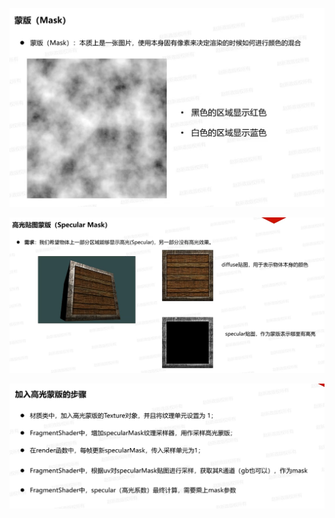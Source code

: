 ![输入图片说明](/imgs/2024-11-26/kl0wt4TFRBWJsTw5.png)

![输入图片说明](/imgs/2024-11-26/HeAsl3W4EFrCRwzu.png)

![输入图片说明](/imgs/2024-11-26/WO9r54lQSLMmLZO9.png)
<!--stackedit_data:
eyJoaXN0b3J5IjpbMTM2NDA4OTAyOCwtMTM5MzUxNzkzLC03MD
MwMjI5ODFdfQ==
-->